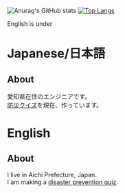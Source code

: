 ![Anurag's GitHub stats](https://github-readme-stats.vercel.app/api?username=Yama-Haya&show_icons=true&theme=radical)
[![Top Langs](https://github-readme-stats.vercel.app/api/top-langs/?username=Yama-Haya&theme=dark&layout=compact)](https://github.com/anuraghazra/github-readme-stats)

English is under

# Japanese/日本語
## About
愛知県在住のエンジニアです。  
[防災クイズ](https://github.com/Yama-Haya/Disaster-prevention-quiz)を現在、作っています。

# English
## About
I live in Aichi Prefecture, Japan.  
I am making a [disaster prevention quiz](https://github.com/Yama-Haya/Disaster-prevention-quiz).
